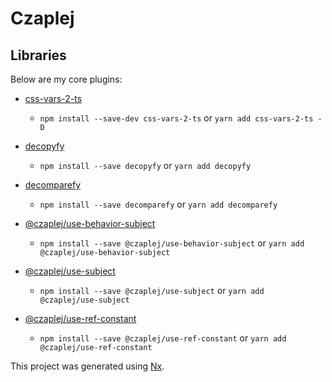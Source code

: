 # Czaplej

## Libraries

Below are my core plugins:

- [css-vars-2-ts](./packages/css-vars-2-ts)

  - `npm install --save-dev css-vars-2-ts` or `yarn add css-vars-2-ts -D`

- [decopyfy](./packages/decopyfy)

  - `npm install --save decopyfy` or `yarn add decopyfy`

- [decomparefy](./packages/decomparefy)

  - `npm install --save decomparefy` or `yarn add decomparefy`

- [@czaplej/use-behavior-subject](./packages/use-behavior-subject)

  - `npm install --save @czaplej/use-behavior-subject` or `yarn add @czaplej/use-behavior-subject`

- [@czaplej/use-subject](./packages/use-subject)

  - `npm install --save @czaplej/use-subject` or `yarn add @czaplej/use-subject`

- [@czaplej/use-ref-constant](./packages/use-ref-constant)
  - `npm install --save @czaplej/use-ref-constant` or `yarn add @czaplej/use-ref-constant`

This project was generated using [Nx](https://nx.dev).
